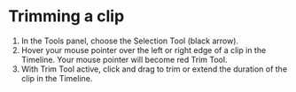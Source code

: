 # Trimming a clip

1. In the Tools panel, choose the Selection Tool (black arrow).
2. Hover your mouse pointer over the left or right edge of a clip in the Timeline. Your mouse pointer will become red Trim Tool.
3. With Trim Tool active, click and drag to trim or extend the duration of the clip in the Timeline.


